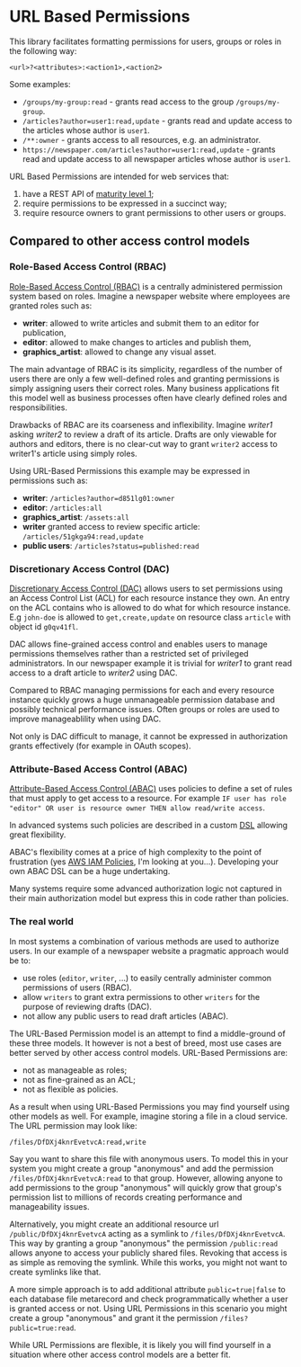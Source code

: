 # URL Based Permissions

This library facilitates formatting permissions for users, groups or roles in the following way:

```
<url>?<attributes>:<action1>,<action2>
```

Some examples:

- `/groups/my-group:read` - grants read access to the group `/groups/my-group`.
- `/articles?author=user1:read,update` - grants read and update access to the articles whose author is `user1`.
- `/**:owner` - grants access to all resources, e.g. an administrator.
- `https://newspaper.com/articles?author=user1:read,update` - grants read and update access to all newspaper articles whose author is `user1`.


URL Based Permissions are intended for web services that:

1. have a REST API of [maturity level 1](http://martinfowler.com/articles/richardsonMaturityModel.html);
2. require permissions to be expressed in a succinct way;
3. require resource owners to grant permissions to other users or groups.

## Compared to other access control models

### Role-Based Access Control (RBAC)

[Role-Based Access Control (RBAC)](https://en.wikipedia.org/wiki/Role-based_access_control) is a centrally administered permission system based on roles. Imagine a newspaper website where employees are granted roles such as:

- **writer**: allowed to write articles and submit them to an editor for publication,
- **editor**: allowed to make changes to articles and publish them,
- **graphics_artist**: allowed to change any visual asset.

The main advantage of RBAC is its simplicity, regardless of the number of users there are only a few well-defined roles and granting permissions is simply assigning users their correct roles. Many business applications fit this model well as business processes often have clearly defined roles and responsibilities.

Drawbacks of RBAC are its coarseness and inflexibility. Imagine *writer1* asking *writer2* to review a draft of its article. Drafts are only viewable for authors and editors, there is no clear-cut way to grant `writer2` access to writer1's article using simply roles.

Using URL-Based Permissions this example may be expressed in permissions such as:

- **writer**: `/articles?author=d851lg01:owner`
- **editor**: `/articles:all`
- **graphics_artist**: `/assets:all`
- **writer** granted access to review specific article: `/articles/51gkga94:read,update`
- **public users**: `/articles?status=published:read`

### Discretionary Access Control (DAC)

[Discretionary Access Control (DAC)](https://en.wikipedia.org/wiki/Discretionary_access_control) allows users to set permissions using an Access Control List (ACL) for each resource instance they own. An entry on the ACL contains who is allowed to do what for which resource instance. E.g `john-doe` is allowed to `get,create,update` on resource class `article` with object id `g0qv41fl`.

DAC allows fine-grained access control and enables users to manage permissions themselves rather than a restricted set of privileged administrators. In our newspaper example it is trivial for *writer1* to grant read access to a draft article to *writer2* using DAC.

Compared to RBAC managing permissions for each and every resource instance quickly grows a huge unmanageable permission database and possibly technical performance issues. Often groups or roles are used to improve manageablility when using DAC.

Not only is DAC difficult to manage, it cannot be expressed in authorization grants effectively (for example in OAuth scopes).

### Attribute-Based Access Control (ABAC)

[Attribute-Based Access Control (ABAC)](https://en.wikipedia.org/wiki/Attribute-Based_Access_Control) uses policies to define a set of rules that must apply to get access to a resource. For example `IF user has role "editor" OR user is resource owner THEN allow read/write access`.

In advanced systems such policies are described in a custom [DSL](https://en.wikipedia.org/wiki/Domain-specific_language) allowing great flexibility.

ABAC's flexibility comes at a price of high complexity to the point of frustration (yes [AWS IAM Policies](http://docs.aws.amazon.com/IAM/latest/UserGuide/access_policies.html), I'm looking at you...). Developing your own ABAC DSL can be a huge undertaking.

Many systems require some advanced authorization logic not captured in their main authorization model but express this in code rather than policies. 

### The real world

In most systems a combination of various methods are used to authorize users. In our example of a newspaper website a pragmatic approach would be to:

- use roles (`editor`, `writer`, ...) to easily centrally administer common permissions of users (RBAC).
- allow `writers` to grant extra permissions to other `writers` for the purpose of reviewing drafts (DAC).
- not allow any public users to read draft articles (ABAC).

The URL-Based Permission model is an attempt to find a middle-ground of these three models. It however is not a best of breed, most use cases are better served by other access control models. URL-Based Permissions are:

- not as manageable as roles;
- not as fine-grained as an ACL;
- not as flexible as policies.

As a result when using URL-Based Permissions you may find yourself using other models as well. For example, imagine storing a file in a cloud service. The URL permission may look like:

```
/files/DfDXj4knrEvetvcA:read,write
```

Say you want to share this file with anonymous users. To model this in your system you might create a group "anonymous" and add the permission `/files/DfDXj4knrEvetvcA:read` to that group. However, allowing anyone to add permissions to the group "anonymous" will quickly grow that group's permission list to millions of records creating performance and manageability issues.

Alternatively, you might create an additional resource url `/public/DfDXj4knrEvetvcA` acting as a symlink to `/files/DfDXj4knrEvetvcA`. This way by granting a group "anonymous" the permission `/public:read` allows anyone to access your publicly shared files. Revoking that access is as simple as removing the symlink. While this works, you might not want to create symlinks like that.

A more simple approach is to add additional attribute `public=true|false` to each database file metarecord and check programmatically whether a user is granted access or not. Using URL Permissions in this scenario you might create a group "anonymous" and grant it the permission `/files?public=true:read`.

While URL Permissions are flexible, it is likely you will find yourself in a situation where other access control models are a better fit.
